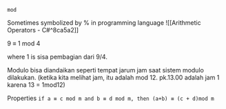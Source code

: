 `mod`

Sometimes symbolized by % in programming language ![[Arithmetic Operators - C#^8ca5a2]]

9 ≡ 1 mod 4

where 1 is sisa pembagian dari 9/4.

Modulo bisa diandaikan seperti tempat jarum jam saat sistem modulo dilakukan. (ketika kita melihat jam, itu adalah mod 12. pk.13.00 adalah jam 1 karena 13 = 1mod12)

Properties
`if a ≡ c mod m and b ≡ d mod m, then (a+b) ≡ (c + d)mod m`


